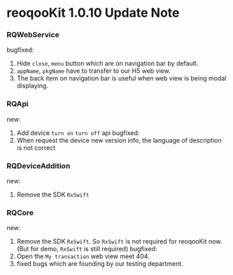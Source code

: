 # reoqooKit 1.0.10 Update Note

### RQWebService
bugfixed:
1. Hide `close`, `menu` button which are on navigation bar by default.
2. `appName`, `pkgName` have to transfer to our H5 web view.
3. The back item on navigation bar is useful when web view is being modal displaying.  

### RQApi
new:
1. Add device `turn on` `turn off` api
bugfixed:
1. When request the device new version info, the language of description is not correct

### RQDeviceAddition
new:
1. Remove the SDK `RxSwift`

### RQCore
new:
1. Remove the SDK `RxSwift`. So `RxSwift` is not required for reoqooKit now. (But for demo, `RxSwift` is still required)
bugfixed:
1. Open the `My transaction` web view meet 404.
2. fixed bugs which are founding by our testing department.

